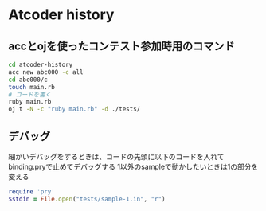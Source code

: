 # Atcoder history

## accとojを使ったコンテスト参加時用のコマンド

```sh
cd atcoder-history
acc new abc000 -c all
cd abc000/c
touch main.rb
# コードを書く
ruby main.rb
oj t -N -c "ruby main.rb" -d ./tests/
```

## デバッグ

細かいデバッグをするときは、コードの先頭に以下のコードを入れてbinding.pryで止めてデバッグする
1以外のsampleで動かしたいときは1の部分を変える

```ruby
require 'pry'
$stdin = File.open("tests/sample-1.in", "r")
```